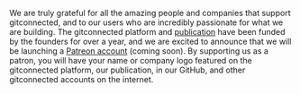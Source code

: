 We are truly grateful for all the amazing people and companies that support gitconnected, and to our users who are incredibly passionate for what we are building. The gitconnected platform and [publication](https://levelup.gitconnected.com "gitconnected publication") have been funded by the founders for over a year, and we are excited to announce that we will be launching a [Patreon account](https://www.patreon.com/gitconnected "gitconnected Patreon account") (coming soon). By supporting us as a patron, you will have your name or company logo featured on the gitconnected platform, our publication, in our GitHub, and other gitconnected accounts on the internet.
